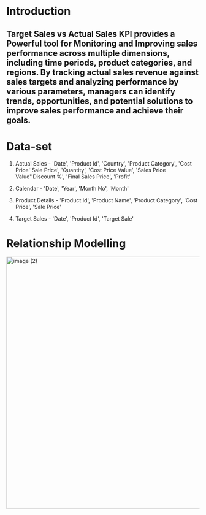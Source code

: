 # Introduction 

## Target Sales vs Actual Sales KPI provides a Powerful tool for Monitoring and Improving sales performance across multiple dimensions, including time periods, product categories, and regions. By tracking actual sales revenue against sales targets and analyzing performance by various parameters, managers can identify trends, opportunities, and potential solutions to improve sales performance and achieve their goals.

# Data-set
1. Actual Sales - 'Date', 'Product Id', 'Country', 'Product Category', 'Cost Price''Sale Price', 'Quantity', 'Cost Price Value',
                  'Sales Price Value''Discount %', 'Final Sales Price', 'Profit'
        

3. Calendar - 'Date', 'Year', 'Month No', 'Month'
   
4. Product Details - 'Product Id', 'Product Name', 'Product Category', 'Cost Price', 'Sale Price'

5. Target Sales - 'Date', 'Product Id', 'Target Sale'

# Relationship Modelling  
<img width="658" alt="image (2)" src="https://github.com/Narula901/Revenue-Insights/assets/81371310/634fcedc-1158-4891-801e-3387fb74919d">

   
